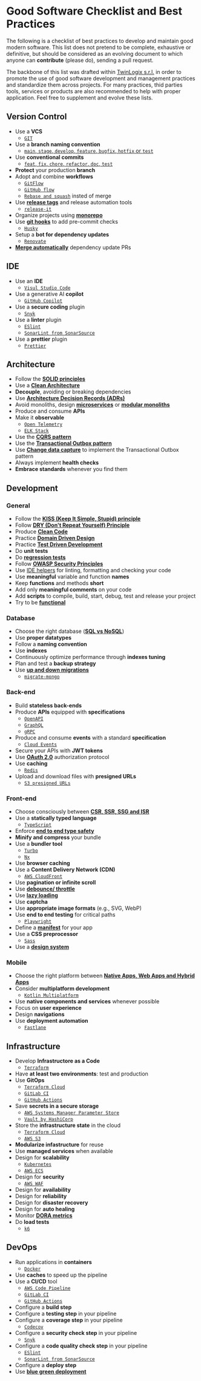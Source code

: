 # Good Software Checklist and Best Practices
The following is a checklist of best practices to develop and maintain good modern software. This list does not pretend to be complete, exhaustive or definitive, but should be considered as an evolving document to which anyone can **contribute** (please do), sending a pull request.

The backbone of this list was drafted within [TwinLogix s.r.l.](https://www.twinlogix.com/) in order to promote the use of good software development and management practices and standardize them across projects. For many practices, thid parties tools, services or products are also recommended to help with proper application. Feel free to supplement and evolve these lists.

## Version Control

- Use a **VCS**
  - [`GIT`](https://git-scm.com/)
- Use a **branch naming convention**
  - [`main`, `stage`, `develop`, `feature`, `bugfix`, `hotfix` or `test`](https://dev.to/varbsan/a-simplified-convention-for-naming-branches-and-commits-in-git-il4)
- Use **conventional commits**
  - [`feat`, `fix`, `chore`, `refactor`, `doc`, `test`](https://www.conventionalcommits.org/)
- **Protect** your production **branch**
- Adopt and combine **workflows**
  - [`GitFlow`](https://dev.to/the_previ/a-practical-introduction-to-git-flow-5420)
  - [`GitHub flow`](https://docs.github.com/en/get-started/quickstart/github-flow)
  - [`Rebase and squash`](https://matt-rickard.com/squash-merge-or-rebase) insted of merge
- Use **[release tags](https://git-scm.com/book/en/v2/Git-Basics-Tagging)** and release automation tools
  - [`release-it`](https://github.com/release-it/release-it)
- Organize projects using **[monorepo](https://monorepo.tools/)**
- Use **[git hooks](https://git-scm.com/docs/githooks)** to add pre-commit checks
  - [`Husky`](https://typicode.github.io/husky/)
- Setup a **bot for dependency updates**
  - [`Renovate`](https://www.mend.io/renovate/)
- [**Merge automatically**](https://www.thoughtworks.com/radar/techniques/automatic-merging-of-dependency-update-prs) dependency update PRs

## IDE

- Use an **IDE**
  - [`Visul Studio Code`](https://code.visualstudio.com/)
- Use a generative AI **copilot**
  - [`GitHub Copilot`](https://github.com/features/copilot)
- Use a **secure coding** plugin
  - [`Snyk`](https://snyk.io/platform/ide-plugins/)
- Use a **linter** plugin
  - [`ESlint`](https://eslint.org/)
  - [`SonarLint from SonarSource`](https://www.sonarsource.com/products/sonarlint/features/)
- Use a **prettier** plugin
  - [`Prettier`](https://prettier.io/)

## Architecture

- Follow the [**SOLID principles**](https://www.baeldung.com/solid-principles)
- Use a [**Clean Architecture**](https://blog.cleancoder.com/uncle-bob/2012/08/13/the-clean-architecture.html)
- **Decouple**, avoiding or breaking dependencies
- Use [**Architecture Decision Records (ADRs)**](https://adr.github.io/)
- Avoid monoliths, design [**microservices**](https://microservices.io/) or [**modular monoliths**](https://files.gotocon.com/uploads/slides/conference_12/515/original/gotoberlin2018-modular-monoliths.pdf)
- Produce and consume **APIs**
- Make it **observable**
  - [`Open Telemetry`](https://opentelemetry.io/)
  - [`ELK Stack`](https://www.elastic.co/elastic-stack)
- Use the [**CQRS pattern**](https://martinfowler.com/bliki/CQRS.html)
- Use the [**Transactional Outbox pattern**](https://microservices.io/patterns/data/transactional-outbox.html)
- Use [**Change data capture**](https://www.confluent.io/learn/change-data-capture) to implement the Transactional Outbox pattern
- Always implement **health checks**
- **Embrace standards** whenever you find them

## Development

### General

- Follow the [**KISS (Keep It Simple, Stupid) principle**](https://www.interaction-design.org/literature/topics/keep-it-simple-stupid)
- Follow [**DRY (Don't Repeat Yourself) Principle**](https://www.baeldung.com/cs/dry-software-design-principle)
- Produce [**Clean Code**](https://www.amazon.com/Clean-Code-Handbook-Software-Craftsmanship/dp/0132350882)
- Practice [**Domain Driven Design**](https://www.amazon.com/Domain-Driven-Design-Tackling-Complexity-Software/dp/0321125215)
- Practice [**Test Driven Development**](https://www.agileway.it/test-driven-development-tdd/)
- Do **unit tests**
- Do [**regression tests**](https://katalon.com/resources-center/blog/regression-testing)
- Follow [**OWASP Security Principles**](https://owasp.org/www-project-developer-guide/draft/04-foundations/03-security-principles.html)
- Use [IDE helpers](#IDE) for linting, formatting and checking your code
- Use **meaningful** variable and function **names**
- Keep **functions** and methods **short**
- Add only **meaningful comments** on your code
- Add **scripts** to compile, build, start, debug, test and release your project
- Try to be [**functional**](https://vimeo.com/97514630)

### Database

- Choose the right database ([**SQL vs NoSQL**](https://www.coursera.org/articles/nosql-vs-sql)) 
- Use **proper datatypes**
- Follow a **naming convention**
- Use **indexes**
- Continuously optimize performance through **indexes tuning**
- Plan and test a **backup strategy**
- Use [**up and down migrations**](http://vaidehijoshi.github.io/blog/2015/05/19/the-secret-life-of-your-database-part-1-migrations/)
  - [`migrate-mongo`](https://github.com/seppevs/migrate-mongo)

### Back-end

- Build **stateless back-ends**
- Produce **APIs** equipped with **specifications**
  - [`OpenAPI`](https://www.openapis.org/)
  - [`GraphQL`](https://graphql.org/)
  - [`gRPC`](https://grpc.io/)
- Produce and consume **events** with a standard **specification**
  - [`Cloud Events`](https://cloudevents.io/)
- Secure your APIs with **JWT tokens**
- Use [**OAuth 2.0**](https://oauth.net/2/) authorization protocol
- Use **caching**
  - [`Redis`](https://redis.io/)
- Upload and download files with **presigned URLs**
  - [`S3 presigned URLs`](https://docs.aws.amazon.com/AmazonS3/latest/userguide/using-presigned-url.html)

### Front-end

- Choose consciously between [**CSR, SSR, SSG and ISR**](https://dev.to/pahanperera/visual-explanation-and-comparison-of-csr-ssr-ssg-and-isr-34ea)
- Use a **statically typed language**
  - [`TypeScript`](https://www.typescriptlang.org/)
- Enforce [**end to end type safety**](https://sabinadams.hashnode.dev/end-to-end-type-safety-what-why-and-how)
- **Minify and compress** your bundle
- Use a **bundler tool**
  - [`Turbo`](https://turbo.build/)
  - [`Nx`](https://nx.dev/)
- Use **browser caching**
- Use a **Content Delivery Network (CDN)**
  - [`AWS CloudFront`](https://aws.amazon.com/it/cloudfront/)
- Use **pagination or infinite scroll**
- Use [**debounce/ throttle**](https://webdesign.tutsplus.com/javascript-debounce-and-throttle--cms-36783t)
- Use [**lazy loading**](https://www.codemotion.com/magazine/backend/how-to-boost-performance-with-lazy-loading/)
- Use **captcha**
- Use **appropriate image formats** (e.g., SVG, WebP)
- Use **end to end testing** for critical paths
  - [`Playwright`](https://playwright.dev/)
- Define a [**manifest**](https://web.dev/articles/add-manifest?hl=it) for your app
- Use a **CSS preprocessor**
  - [`Sass`](https://sass-lang.com/)
- Use a [**design system**](https://www.toptal.com/designers/design-systems/benefits-of-design-system)
 
### Mobile
- Choose the right platform between [**Native Apps, Web Apps and Hybrid Apps**](https://aws.amazon.com/compare/the-difference-between-web-apps-native-apps-and-hybrid-apps)
- Consider **multiplatform development**
  - [`Kotlin Multiplatform`](https://kotlinlang.org/lp/multiplatform/)
- Use **native components and services** whenever possible
- Focus on **user experience**
- Design **navigations**
- Use **deployment automation**
  - [`Fastlane`](https://fastlane.tools/)

## Infrastructure

- Develop **Infrastructore as a Code**
  - [`Terraform`](https://www.terraform.io/)
- Have **at least two environments**: test and production
- Use **GitOps**
  - [`Terraform Cloud`](https://developer.hashicorp.com/terraform/cloud-docs)
  - [`GitLab CI`](https://docs.gitlab.com/ee/ci/)
  - [`GitHub Actions`](https://github.com/features/actions)
- Save **secrets in a secure storage**
  - [`AWS Systems Manager Parameter Store`](https://aws.amazon.com/it/systems-manager/)
  - [`Vault by HashiCorp`](https://www.vaultproject.io/) 
- Store the **infrastructure state** in the cloud
  - [`Terraform Cloud`](https://developer.hashicorp.com/terraform/cloud-docs)
  - [`AWS S3`](https://aws.amazon.com/it/s3/)
- **Modularize infastructure** for reuse
- Use **managed services** when available
- Design for **scalability**
  - [`Kubernetes`](https://kubernetes.io/)
  - [`AWS ECS`](https://aws.amazon.com/it/ecs/)
- Design for **security**
  - [`AWS WAF`](https://aws.amazon.com/it/waf/)
- Design for **availability**
- Design for **reliability**
- Design for **disaster recovery**
- Design for **auto healing**
- Monitor [**DORA metrics**](https://cloud.google.com/blog/products/devops-sre/using-the-four-keys-to-measure-your-devops-performance)
- Do **load tests**
  - [`k6`](https://k6.io/)

## DevOps

- Run applications in **containers**
  - [`Docker`](https://www.docker.com/)
- Use **caches** to speed up the pipeline
- Use a **CI/CD** tool
  - [`AWS Code Pipeline`](https://aws.amazon.com/it/codepipeline/)
  - [`GitLab CI`](https://docs.gitlab.com/ee/ci/)
  - [`GitHub Actions`](https://github.com/features/actions)
- Configure a **build step**
- Configure a **testing step** in your pipeline
- Configure a **coverage step** in your pipeline
  - [`Codecov`](https://about.codecov.io/)  
- Configure a **security check step** in your pipeline
  - [`Snyk`](https://docs.snyk.io/integrations/snyk-ci-cd-integrations)
- Configure a **code quality check step** in your pipeline
  - [`ESlint`](https://eslint.org/)
  - [`SonarLint from SonarSource`](https://www.sonarsource.com/products/sonarlint/features/)
- Configure a **deploy step**
- Use [**blue green deployment**](https://docs.aws.amazon.com/whitepapers/latest/overview-deployment-options/bluegreen-deployments.html)


